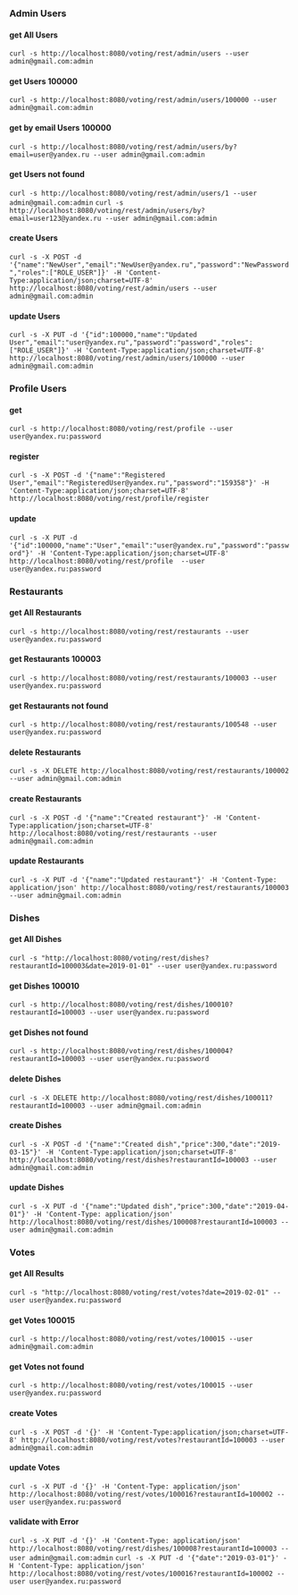 ### Admin Users
#### get All Users
`curl -s http://localhost:8080/voting/rest/admin/users --user admin@gmail.com:admin`

#### get Users 100000
`curl -s http://localhost:8080/voting/rest/admin/users/100000 --user admin@gmail.com:admin`

#### get by email Users 100000
`curl -s http://localhost:8080/voting/rest/admin/users/by?email=user@yandex.ru --user admin@gmail.com:admin`

#### get Users not found
`curl -s http://localhost:8080/voting/rest/admin/users/1 --user admin@gmail.com:admin`
`curl -s http://localhost:8080/voting/rest/admin/users/by?email=user123@yandex.ru --user admin@gmail.com:admin`

#### create Users
`curl -s -X POST -d '{"name":"NewUser","email":"NewUser@yandex.ru","password":"NewPassword","roles":["ROLE_USER"]}' -H 'Content-Type:application/json;charset=UTF-8' http://localhost:8080/voting/rest/admin/users --user admin@gmail.com:admin`

#### update Users
`curl -s -X PUT -d '{"id":100000,"name":"Updated User","email":"user@yandex.ru","password":"password","roles":["ROLE_USER"]}' -H 'Content-Type:application/json;charset=UTF-8' http://localhost:8080/voting/rest/admin/users/100000 --user admin@gmail.com:admin`

### Profile Users
#### get
`curl -s http://localhost:8080/voting/rest/profile --user user@yandex.ru:password`

#### register
`curl -s -X POST -d '{"name":"Registered User","email":"RegisteredUser@yandex.ru","password":"159358"}' -H 'Content-Type:application/json;charset=UTF-8' http://localhost:8080/voting/rest/profile/register`

#### update
`curl -s -X PUT -d '{"id":100000,"name":"User","email":"user@yandex.ru","password":"password"}' -H 'Content-Type:application/json;charset=UTF-8' http://localhost:8080/voting/rest/profile  --user user@yandex.ru:password`

### Restaurants
#### get All Restaurants
`curl -s http://localhost:8080/voting/rest/restaurants --user user@yandex.ru:password`

#### get Restaurants 100003
`curl -s http://localhost:8080/voting/rest/restaurants/100003 --user user@yandex.ru:password`

#### get Restaurants not found
`curl -s http://localhost:8080/voting/rest/restaurants/100548 --user user@yandex.ru:password`

#### delete Restaurants
`curl -s -X DELETE http://localhost:8080/voting/rest/restaurants/100002 --user admin@gmail.com:admin`

#### create Restaurants
`curl -s -X POST -d '{"name":"Created restaurant"}' -H 'Content-Type:application/json;charset=UTF-8' http://localhost:8080/voting/rest/restaurants --user admin@gmail.com:admin`

#### update Restaurants
`curl -s -X PUT -d '{"name":"Updated restaurant"}' -H 'Content-Type: application/json' http://localhost:8080/voting/rest/restaurants/100003 --user admin@gmail.com:admin`

### Dishes
#### get All Dishes
`curl -s "http://localhost:8080/voting/rest/dishes?restaurantId=100003&date=2019-01-01" --user user@yandex.ru:password`

#### get Dishes 100010
`curl -s http://localhost:8080/voting/rest/dishes/100010?restaurantId=100003 --user user@yandex.ru:password`

#### get Dishes not found
`curl -s http://localhost:8080/voting/rest/dishes/100004?restaurantId=100003 --user user@yandex.ru:password`

#### delete Dishes
`curl -s -X DELETE http://localhost:8080/voting/rest/dishes/100011?restaurantId=100003 --user admin@gmail.com:admin`

#### create Dishes
`curl -s -X POST -d '{"name":"Created dish","price":300,"date":"2019-03-15"}' -H 'Content-Type:application/json;charset=UTF-8' http://localhost:8080/voting/rest/dishes?restaurantId=100003 --user admin@gmail.com:admin`

#### update Dishes
`curl -s -X PUT -d '{"name":"Updated dish","price":300,"date":"2019-04-01"}' -H 'Content-Type: application/json' http://localhost:8080/voting/rest/dishes/100008?restaurantId=100003 --user admin@gmail.com:admin`

### Votes
#### get All Results
`curl -s "http://localhost:8080/voting/rest/votes?date=2019-02-01" --user user@yandex.ru:password`

#### get Votes 100015
`curl -s http://localhost:8080/voting/rest/votes/100015 --user admin@gmail.com:admin`

#### get Votes not found
`curl -s http://localhost:8080/voting/rest/votes/100015 --user user@yandex.ru:password`

#### create Votes
`curl -s -X POST -d '{}' -H 'Content-Type:application/json;charset=UTF-8' http://localhost:8080/voting/rest/votes?restaurantId=100003 --user admin@gmail.com:admin`

#### update Votes
`curl -s -X PUT -d '{}' -H 'Content-Type: application/json' http://localhost:8080/voting/rest/votes/100016?restaurantId=100002 --user user@yandex.ru:password`

#### validate with Error
`curl -s -X PUT -d '{}' -H 'Content-Type: application/json' http://localhost:8080/voting/rest/dishes/100008?restaurantId=100003 --user admin@gmail.com:admin`
`curl -s -X PUT -d '{"date":"2019-03-01"}' -H 'Content-Type: application/json' http://localhost:8080/voting/rest/votes/100016?restaurantId=100002 --user user@yandex.ru:password`